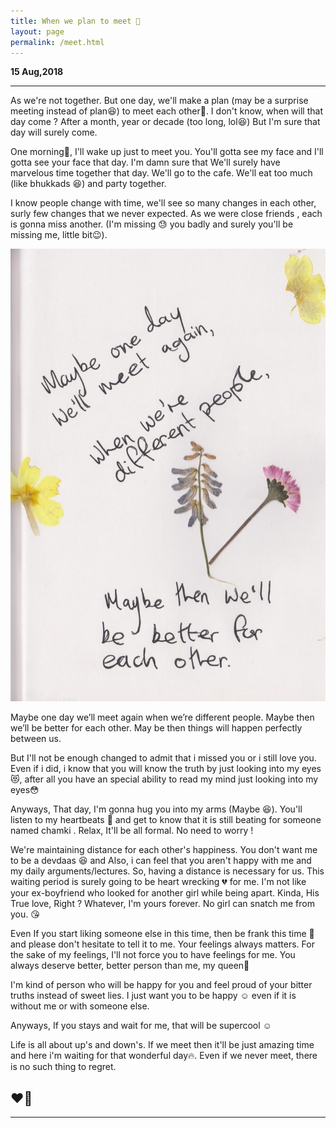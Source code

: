 ```yaml
---
title: When we plan to meet 🤗
layout: page
permalink: /meet.html
---
```


**15 Aug,2018**

---

As we're not together. But one day, we'll make a plan (may be a surprise meeting instead of plan😆) to meet each other🤗. I don't know,  when will that day come ? After a month, year or decade (too long, lol😆) But I'm sure that day will surely come. 

One morning🌄, I'll wake up just to meet you. You'll gotta see my face and I'll gotta see your face that day. I'm damn sure that We'll surely have marvelous time together that day. We'll go to the cafe. We'll eat too much (like bhukkads 😆) and party together.

I know people change with time, we'll see so many changes in each other, surly few changes that we never expected. As we were close friends , each is gonna miss another. (I'm missing 😓 you badly and surely you'll be missing me, little bit😉). 

![meet](../uploads/user/meet.jpg)

Maybe one day we’ll meet again when we’re different people. Maybe then we’ll be better for each other. May be then things will happen perfectly between us.

But I'll not be enough changed to admit that i missed you or i still love you. Even if i did, i know that you will know the truth by just looking into my eyes 😻, after all you have an special ability to read my mind just looking into my eyes😳

Anyways, That day, I'm gonna hug you into my arms (Maybe 😆). You'll listen to my heartbeats 💓 and get to know that it is still beating for someone named chamki . Relax, It'll be all formal. No need to worry !

We're maintaining distance for each other's happiness. You don't want me to be a devdaas 😆 and Also, i can feel that you aren't happy with me and my daily arguments/lectures. So, having a distance is necessary for us. This waiting period is surely going to be heart wrecking 💔 for me. I'm not like your ex-boyfriend who looked for another girl while being apart. Kinda, His True love, Right ? Whatever, I'm yours forever. No girl can snatch me from you. 😘

Even If you start liking someone else in this time, then be frank this time 🙏 and please don't hesitate to tell it to me. Your feelings always matters. For the sake of my feelings, I'll not force you to have feelings for me. You always deserve better, better person than me, my queen👰

I'm kind of person who will be happy for you and feel proud of your bitter truths instead of sweet lies. I just want you to be happy ☺ even if it is without me or with someone else. 

Anyways, If you stays and wait for me, that will be supercool ☺

Life is all about up's and down's. If we meet then it'll be just amazing time and here i'm waiting for that wonderful day🔥. Even if we never meet, there is no such thing to regret. 

❤🙏
---

---
